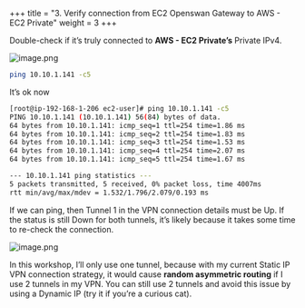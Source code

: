 +++
title = "3. Verify connection from EC2 Openswan Gateway to AWS - EC2 Private"
weight = 3
+++


Double-check if it’s truly connected to **AWS - EC2 Private’s** Private IPv4.


![image.png](/images/006-vi-site-to-site-vpn-aws-to-dc/29-523894-image.png)


```bash
ping 10.10.1.141 -c5
```


It’s ok now


```bash
[root@ip-192-168-1-206 ec2-user]# ping 10.10.1.141 -c5
PING 10.10.1.141 (10.10.1.141) 56(84) bytes of data.
64 bytes from 10.10.1.141: icmp_seq=1 ttl=254 time=1.86 ms
64 bytes from 10.10.1.141: icmp_seq=2 ttl=254 time=1.83 ms
64 bytes from 10.10.1.141: icmp_seq=3 ttl=254 time=1.53 ms
64 bytes from 10.10.1.141: icmp_seq=4 ttl=254 time=2.07 ms
64 bytes from 10.10.1.141: icmp_seq=5 ttl=254 time=1.67 ms

--- 10.10.1.141 ping statistics ---
5 packets transmitted, 5 received, 0% packet loss, time 4007ms
rtt min/avg/max/mdev = 1.532/1.796/2.079/0.193 ms
```


If we can ping, then Tunnel 1 in the VPN connection details must be Up. If the status is still Down for both tunnels, it’s likely because it takes some time to re-check the connection.


![image.png](/images/006-vi-site-to-site-vpn-aws-to-dc/29-175823-image.png)


In this workshop, I’ll only use one tunnel, because with my current Static IP VPN connection strategy, it would cause **random asymmetric routing** if I use 2 tunnels in my VPN. You can still use 2 tunnels and avoid this issue by using a Dynamic IP (try it if you’re a curious cat).


